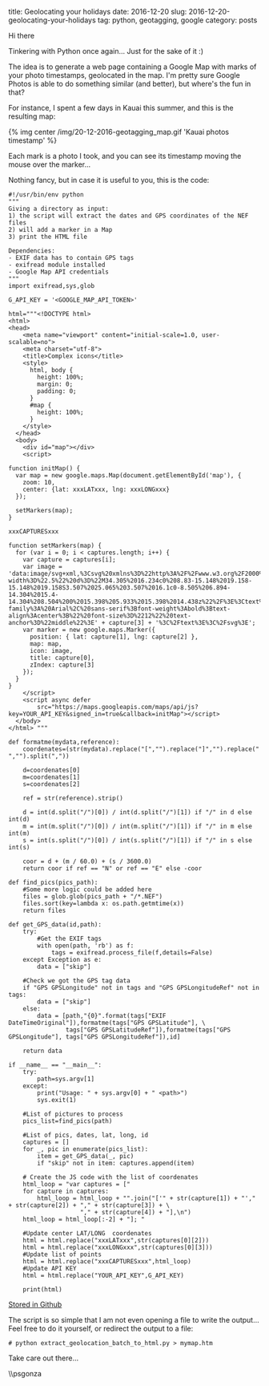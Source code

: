 title: Geolocating your holidays
date: 2016-12-20
slug: 2016-12-20-geolocating-your-holidays
tag: python, geotagging, google
category: posts

Hi there

Tinkering with Python once again... Just for the sake of it :)

The idea is to generate a web page containing a Google Map with marks of your photo timestamps, geolocated in the map. I'm pretty sure Google Photos is able to do something similar (and better), but where's the fun in that? 

For instance, I spent a few days in Kauai this summer, and this is the resulting map:

{% img center /img/20-12-2016-geotagging_map.gif 'Kauai photos timestamp' %}

Each mark is a photo I took, and you can see its timestamp moving the mouse over the marker... 

Nothing fancy, but in case it is useful to you, this is the code:

```
#!/usr/bin/env python
"""
Giving a directory as input:
1) the script will extract the dates and GPS coordinates of the NEF files
2) will add a marker in a Map 
3) print the HTML file

Dependencies: 
- EXIF data has to contain GPS tags
- exifread module installed
- Google Map API credentials
"""
import exifread,sys,glob

G_API_KEY = '<GOOGLE_MAP_API_TOKEN>'

html="""<!DOCTYPE html>
<html>
<head>
    <meta name="viewport" content="initial-scale=1.0, user-scalable=no">
    <meta charset="utf-8">
    <title>Complex icons</title>
    <style>
      html, body {
        height: 100%;
        margin: 0;
        padding: 0;
      }
      #map {
        height: 100%;
      }
    </style>
  </head>
  <body>
    <div id="map"></div>
    <script>

function initMap() {
  var map = new google.maps.Map(document.getElementById('map'), {
    zoom: 10,
    center: {lat: xxxLATxxx, lng: xxxLONGxxx}
  });

  setMarkers(map);
}  

xxxCAPTURESxxx

function setMarkers(map) {
  for (var i = 0; i < captures.length; i++) {
    var capture = captures[i];
    var image = 'data:image/svg+xml,%3Csvg%20xmlns%3D%22http%3A%2F%2Fwww.w3.org%2F2000%2Fsvg%22%20width%3D%2238%22%20height%3D%2238%22%20viewBox%3D%220%200%2038%2038%22%3E%3Cpath%20fill%3D%22%23808080%22%20stroke%3D%22%23ccc%22%20stroke-width%3D%22.5%22%20d%3D%22M34.305%2016.234c0%208.83-15.148%2019.158-15.148%2019.158S3.507%2025.065%203.507%2016.1c0-8.505%206.894-14.304%2015.4-14.304%208.504%200%2015.398%205.933%2015.398%2014.438z%22%2F%3E%3Ctext%20transform%3D%22translate%2819%2018.5%29%22%20fill%3D%22%23fff%22%20style%3D%22font-family%3A%20Arial%2C%20sans-serif%3Bfont-weight%3Abold%3Btext-align%3Acenter%3B%22%20font-size%3D%2212%22%20text-anchor%3D%22middle%22%3E' + capture[3] + '%3C%2Ftext%3E%3C%2Fsvg%3E';
    var marker = new google.maps.Marker({
      position: { lat: capture[1], lng: capture[2] },
      map: map,
      icon: image,
      title: capture[0],
      zIndex: capture[3]
    });
  }
}
    </script>
    <script async defer
        src="https://maps.googleapis.com/maps/api/js?key=YOUR_API_KEY&signed_in=true&callback=initMap"></script>
  </body>
</html> """ 

def formatme(mydata,reference):
    coordenates=(str(mydata).replace("[","").replace("]","").replace(" ","").split(","))

    d=coordenates[0]
    m=coordenates[1]
    s=coordenates[2]
    
    ref = str(reference).strip()

    d = int(d.split("/")[0]) / int(d.split("/")[1]) if "/" in d else int(d)
    m = int(m.split("/")[0]) / int(m.split("/")[1]) if "/" in m else int(m)
    s = int(s.split("/")[0]) / int(s.split("/")[1]) if "/" in s else int(s)

    coor = d + (m / 60.0) + (s / 3600.0)
    return coor if ref == "N" or ref == "E" else -coor

def find_pics(pics_path):
    #Some more logic could be added here
    files = glob.glob(pics_path + "/*.NEF") 
    files.sort(key=lambda x: os.path.getmtime(x))
    return files

def get_GPS_data(id,path):
    try:
        #Get the EXIF tags
        with open(path, 'rb') as f:
            tags = exifread.process_file(f,details=False)
    except Exception as e:
        data = ["skip"]

    #Check we got the GPS tag data
    if "GPS GPSLongitude" not in tags and "GPS GPSLongitudeRef" not in tags:
        data = ["skip"]
    else:
        data = [path,"{0}".format(tags["EXIF DateTimeOriginal"]),formatme(tags["GPS GPSLatitude"], \
                tags["GPS GPSLatitudeRef"]),formatme(tags["GPS GPSLongitude"], tags["GPS GPSLongitudeRef"]),id]

    return data

if __name__ == "__main__":
    try:
        path=sys.argv[1]
    except:
        print("Usage: " + sys.argv[0] + " <path>")
        sys.exit(1)

    #List of pictures to process
    pics_list=find_pics(path)

    #List of pics, dates, lat, long, id
    captures = []
    for _, pic in enumerate(pics_list):
        item = get_GPS_data(_, pic) 
        if "skip" not in item: captures.append(item)

    # Create the JS code with the list of coordenates
    html_loop = "var captures = ["
    for capture in captures:
        html_loop = html_loop + "".join("['" + str(capture[1]) + "'," + str(capture[2]) + "," + str(capture[3]) + \
                    "," + str(capture[4]) + "],\n")
    html_loop = html_loop[:-2] + "]; "
    
    #Update center LAT/LONG  coordenates
    html = html.replace("xxxLATxxx",str(captures[0][2]))
    html = html.replace("xxxLONGxxx",str(captures[0][3]))
    #Update list of points
    html = html.replace("xxxCAPTURESxxx",html_loop)
    #Update API KEY
    html = html.replace("YOUR_API_KEY",G_API_KEY)
    
    print(html)
```
[Stored in Github](https://github.com/psgonza/bynario/blob/master/GPS_tags_to_google_map.py)

The script is so simple that I am not even opening a file to write the output... Feel free to do it yourself, or redirect the output to a file:

``` # python extract_geolocation_batch_to_html.py > mymap.htm ```

Take care out there...

\\\psgonza
